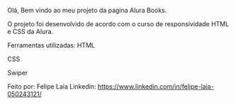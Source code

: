 Olá, Bem vindo ao meu projeto da pagina Alura Books.

O projeto foi desenvolvido de acordo com o curso de  responsividade HTML e CSS da Alura.

Ferramentas utilizadas:
HTML

CSS

Swiper

Feito por:
Felipe Laia
Linkedin: https://www.linkedin.com/in/felipe-laia-050243121/